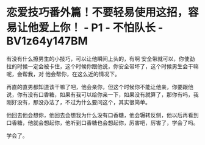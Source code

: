 # 恋爱技巧番外篇！不要轻易使用这招，容易让他爱上你！ - P1 - 不怕队长 - BV1z64y147BM

有没有什么撩男生的小技巧，可以让他瞬间上头的，有啊 安全带就可以，你使劲拉的时候一定会被卡住，这个时候你跟他说，你安全带坏了，这个时候男生会干嘛呢，会帮我，对 他会帮你，在这么近的情况下。

再直的直男都知道该干嘛了吧，他会亲你，但这个时候你不能让他亲，你要跟他说，你有没有口香糖，如果有我可以给你亲一下，如果没有就算了，那你有吗，我刚好没有，那没办法了，不过为什么要问这个，其实很简单。

他回去他会想你，他回去会想我为什么没有口香糖，他会辗转反侧，他以后再看到口香糖，他就会想起你，他听到口香糖也会想起你，厉害吧，厉害了，学会了吗。

学会了。